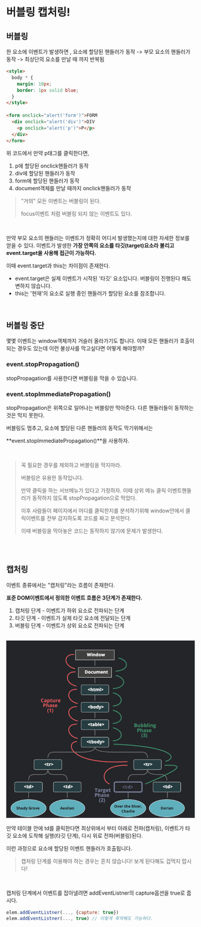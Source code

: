 # 버블링 캡처링!

## 버블링

한 요소에 이벤트가 발생하면 , 요소에 할당된 핸들러가 동작 -> 부모 요소의 핸들러가 동작 -> 최상단의 요소를 만날 때 까지 반복됨

```html
<style>
  body * {
    margin: 10px;
    border: 1px solid blue;
  }
</style>

<form onclick="alert('form')">FORM
  <div onclick="alert('div')">DIV
    <p onclick="alert('p')">P</p>
  </div>
</form>
```

위 코드에서 만약 p태그를 클릭한다면, 

1. p에 할당된 onclick핸들러가 동작
2. div에 할당된 핸들러가 동작
3. form에 할당된 핸들러가 동작
4. document객체를 만날 때까지 onclick핸들러가 동작

> "거의" 모든 이벤트는 버블링이 된다.
>
> focus이벤트 처럼 버블링 되지 않는 이벤트도 있다.

<br>

만약 부모 요소의 핸들러는 이벤트가 정확히 어디서 발생했는지에 대한 자세한 정보를 얻을 수 있다.
이벤트가 발생한 **가장 안쪽의 요소를 타깃(target)요소라 불리고 event.target을 사용해 접근이 가능하다.**

이때 event.target과 this는 차이점이 존재한다.

- event.target은 실제 이벤트가 시작된 '타깃' 요소입니다. 버블링이 진행된다 해도 변하지 않습니다.
- this는 '현재'의 요소로 실행 중인 핸들러가 할당된 요소를 참조합니다.

<br>

## 버블링 중단

몇몇 이벤트는 window객체까지 거슬러 올라가기도 합니다. 이때 모든 핸들러가 호출이 되는 경우도 있는데 이런 불상사를 막고싶다면 어떻게 해야할까?

### event.stopPropagation()

stopPropagation를 사용한다면 버블링을 막을 수 있습니다.

### event.stopImmediatePropagation()
stopPropagation은 위쪽으로 일어나는 버블링만 막아준다. 다른 핸들러들이 동작하는 것은 막지 못한다.

버블링도 멈추고, 요소에 할당된 다른 핸들러의 동작도 막기위해서는

**event.stopImmediatePropagation()**을 사용하자.

<br>

> 꼭 필요한 경우를 제외하고 버블링을 막지마라.
>
> 버블링은 유용한 동작입니다. 
>
> 만약 클릭을 하는 서브메뉴가 있다고 가정하자. 이때 상위 메뉴 클릭 이벤트핸들러가 동작하지 않도록 stopPropagation으로 막았다.
>
> 이후 사람들이 페이지에서 어디를 클릭한지를 분석하기위해 window안에서 클릭이벤트를 전부 감지하도록 코드를 짜고 분석한다. 
>
> 이때 버블링을 막아놓은 코드는 동작하지 않기에 문제가 발생한다.
> 


<br>
<br>

## 캡처링

이벤트 종류에서는 "캡처링"라는 흐름이 존재한다.

**표준 DOM이벤트에서 정의한 이벤트 흐름은 3단계가 존재한다.**

1. 캡처링 단계 - 이벤트가 하위 요소로 전파되는 단계
2. 타깃 단계 - 이벤트가 실제 타깃 요소에 전달되는 단계
3. 버블링 단계 - 이벤트가 상위 요소로 전파되는 단계

<br>

<img src="./이벤트흐름.png">

<br>

만약 테이블 안에 td를 클릭한다면 최상위에서 부터 아래로 전파(캡처링), 이벤트가 타깃 요소에 도착해 실행(타깃 단계), 다시 위로 전파(버블링)된다.

이런 과정으로 요소에 할당된 이벤트 핸들러가 호출됩니다.

> 캡처링 단계를 이용해야 하는 경우는 흔치 않습니다! 보게 된다해도 겁먹지 맙시다!

<br>

캡처링 단계에서 이벤트를 잡아낼려면 addEventListner의 capture옵션을 true로 줍시다.

```js
elem.addEventListner(..., {capture: true})
elem.addEventListner(..., true) // 이렇게 축약해도 가능하다.
```


